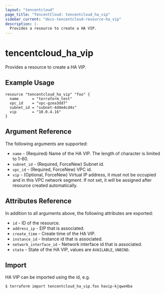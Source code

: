 ```yaml
---
layout: "tencentcloud"
page_title: "TencentCloud: tencentcloud_ha_vip"
sidebar_current: "docs-tencentcloud-resource-ha_vip"
description: |-
  Provides a resource to create a HA VIP.
---
```


# tencentcloud_ha_vip

Provides a resource to create a HA VIP.

## Example Usage

```hcl
resource "tencentcloud_ha_vip" "foo" {
  name      = "terraform_test"
  vpc_id    = "vpc-gzea3dd7"
  subnet_id = "subnet-4d4m4cd4s"
  vip       = "10.0.4.16"
}
```

## Argument Reference

The following arguments are supported:

* `name` - (Required) Name of the HA VIP. The length of character is limited to 1-60.
* `subnet_id` - (Required, ForceNew) Subnet id.
* `vpc_id` - (Required, ForceNew) VPC id.
* `vip` - (Optional, ForceNew) Virtual IP address, it must not be occupied and in this VPC network segment. If not set, it will be assigned after resource created automatically.

## Attributes Reference

In addition to all arguments above, the following attributes are exported:

* `id` - ID of the resource.
* `address_ip` - EIP that is associated.
* `create_time` - Create time of the HA VIP.
* `instance_id` - Instance id that is associated.
* `network_interface_id` - Network interface id that is associated.
* `state` - State of the HA VIP, values are `AVAILABLE`, `UNBIND`.


## Import

HA VIP can be imported using the id, e.g.

```
$ terraform import tencentcloud_ha_vip.foo havip-kjqwe4ba
```


